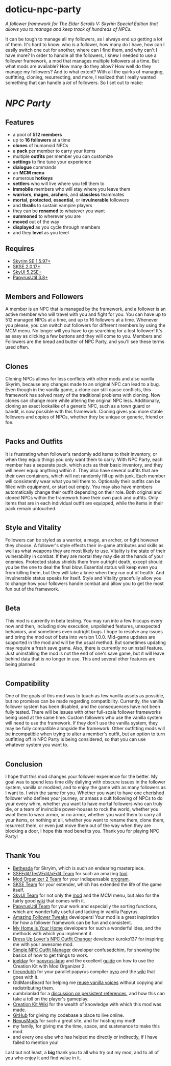 # doticu-npc-party
*A follower framework for The Elder Scrolls V: Skyrim Special Edition that allows you to manage and keep track of hundreds of NPCs.*

It can be tough to manage all my followers, as I always end up getting a lot of them. It's hard to know: who is a follower, how many do I have, how can I easily switch one out for another, where can I find them, and why can't I have more? In order to handle all the followers, I knew I needed to use a follower framework, a mod that manages multiple followers at a time. But what mods are available? How many do they allow? How well do they manage my followers? And to what extent? With all the quirks of managing, outfitting, cloning, resurrecting, and more, I realized that I really wanted something that can handle a *lot* of followers. So I set out to make:

# *NPC Party*

## Features
- a pool of **512 members**
- up to **16 followers** at a time
- **clones** of humanoid NPCs
- a **pack** per member to carry your items
- multiple **outfits** per member you can customize
- **settings** to fine tune your experience
- **dialogue** commands
- an **MCM menu**
- numerous **hotkeys**
- **settlers** who will live where you tell them to
- **immobile** members who will stay where you leave them
- **warriors**, **mages**, **archers**, and **classless** teammates
- **mortal**, **protected**, **essential**, or **invulnerable** followers
- and **thralls** to sustain vampire players
- they can be **renamed** to whatever you want
- **summoned** to wherever you are
- **moved** out of the way
- **displayed** as you cycle through members
- and they **level** as you level

## Requires
- [Skyrim SE 1.5.97+](https://store.steampowered.com/app/489830/The_Elder_Scrolls_V_Skyrim_Special_Edition/)
- [SKSE 2.0.17+](https://skse.silverlock.org/)
- [SkyUI 5.2SE+](https://www.nexusmods.com/skyrimspecialedition/mods/12604)
- [PapyrusUtil 3.8+](https://www.nexusmods.com/skyrimspecialedition/mods/13048)

# 
## Members and Followers
A member is an NPC that is managed by the framework, and a follower is an active member who will travel with you and fight for you. You can have up to 512 managed NPCs at a time, and up to 16 followers at a time. Whenever you please, you can switch out followers for different members by using the MCM menu. No longer will you have to go searching for a lost follower! It's as easy as clicking a few buttons and they will come to you. Members and Followers are the bread and butter of NPC Party, and you'll see these terms used often.

# 
## Clones
Cloning NPCs allows for less conflicts with other mods and also vanilla Skyrim, because any changes made to an original NPC can lead to a bug. Even though in the vanilla game, a clone can still cause conflicts, this framework has solved many of the traditional problems with cloning. Now clones can change more while altering the original NPC less. Additionally, cloning an exact lookalike of a generic NPC, such as a town guard or bandit, is now possible with this framework. Cloning gives you more stable followers and copies of NPCs, whether they be unique or generic, friend or foe.

# 
## Packs and Outfits
It is frustrating when follower's randomly add items to their inventory, or when they equip things you only want them to carry. With NPC Party, each member has a separate pack, which acts as their basic inventory, and they will never equip anything within it. They also have several outfits that are their own containers, which will not randomly fill up with junk. Each member will consistently wear what you tell them to. Optionally their outfits can be filled with equipment, or start out empty. You may also have members automatically change their outfit depending on their role. Both original and cloned NPCs within the framework have their own pack and outfits. Only items that are in each individual outfit are equipped, while the items in their pack remain untouched.

# 
## Style and Vitality
Followers can be styled as a warrior, a mage, an archer, or fight however they choose. A follower's style effects their in-game attributes and skills as well as what weapons they are most likely to use. Vitality is the state of their vulnerability in combat. If they are mortal they may die at the hands of your enemies. Protected status shields them from outright death, except should you be the one to deal the final blow. Essential status will keep even you from killing them, but they will take a knee when they run out of health. And Invulnerable status speaks for itself. Style and Vitality gracefully allow you to change how your followers handle combat and allow you to get the most fun out of the framework.

# 
## Beta
This mod is currently in beta testing. You may run into a few hiccups every now and then, including slow execution, unpolished features, unexpected behaviors, and sometimes even outright bugs. I hope to resolve any issues and bring the mod out of beta into version 1.0.0. Mid-game updates are supported in the mod and will be the usual method. But sometimes updating may require a fresh save game. Also, there is currently no uninstall feature. Just uninstalling the mod is not the end of one's save game, but it will leave behind data that is no longer in use. This and several other features are being planned.

# 
## Compatibility
One of the goals of this mod was to touch as few vanilla assets as possible, but no promises can be made regarding compatibility. Currently, the vanilla follower system has been disabled, and the consequences have not been fully tested. There will be issues with other full-scale follower frameworks being used at the same time. Custom followers who use the vanilla system will need to use the framework. If they don't use the vanilla system, they may be fully compatible alongside the framework. Other outfitting mods will be incompatible when trying to alter a member's outfit, but an option to turn outfitting off in NPC Party is being considered, so that you can use whatever system you want to.

# 
## Conclusion
I hope that this mod changes your follower experience for the better. My goal was to spend less time dilly dallying with obscure issues in the follower system, vanilla or modded, and to enjoy the game with as many followers as I want to. I wish the same for you. Whether you want to have one cherished follower who defines your journey, or amass a cult following of NPCs to do your every whim, whether you want to have mortal followers who can truly die, or a team of invincible power-houses to rock the world, whether you want them to wear armor, or no armor, whether you want them to carry all your items, or nothing at all, whether you want to rename them, clone them, resurrect them, or even just move them out of the way when they are blocking a door, I hope this mod benefits you. Thank you for playing NPC Party!

# 
## Thank You
- [Bethesda](https://bethesda.net/) for Skryim, which is such an endearing masterpiece.
- [SSEEdit/TesVEdit/xEdit Team](https://github.com/TES5Edit/TES5Edit) for such an amazing [tool](https://www.nexusmods.com/skyrimspecialedition/mods/164).
- [Mod Organizer 2 Team](https://github.com/ModOrganizer2) for your indispensable [program](https://www.nexusmods.com/skyrimspecialedition/mods/6194).
- [SKSE Team](http://skse.silverlock.org/) for your extender, which has extended the life of the game itself.
- [SkyUI Team](https://github.com/schlangster/skyui) for not only the [mod](https://www.nexusmods.com/skyrimspecialedition/mods/12604) and the MCM menu, but also for the fairly good [wiki](https://github.com/schlangster/skyui/wiki/MCM-API-Reference) that comes with it.
- [PapyrusUtil Team](https://www.nexusmods.com/skyrimspecialedition/mods/13048) for your work and especially the sorting functions, which are wonderfully useful and lacking in vanilla Papyrus.
- [Amazing Follower Tweaks](https://www.nexusmods.com/skyrimspecialedition/mods/6656) developers! Your mod is a great inspiration for how a follower framework can be fun and consistent.
- [My Home is Your Home](https://www.nexusmods.com/skyrimspecialedition/mods/20227) developers for such a wonderful idea, and the methods with which you implement it.
- [Dress Up Lover's NPC Outfit Changer](https://www.nexusmods.com/skyrimspecialedition/mods/28736) developer kuroko137 for inspiring me with your awesome mod.
- [Simple NPC Outfit Manager](https://www.nexusmods.com/skyrimspecialedition/mods/15211) developer confusedchim, for showing the basics of how to get things to work.
- [joelday](https://github.com/joelday) for [papyrus-lang](https://github.com/joelday/papyrus-lang) and the excellent [guide](https://github.com/joelday/papyrus-lang/wiki/Using-Mod-Organizer-2) on how to use the Creation Kit with Mod Organizer 2.
- [fireundubh](https://github.com/fireundubh) for your parallel papyrus compiler [pyro](https://github.com/fireundubh/pyro) and the [wiki](https://wiki.fireundubh.com/pyro) that goes with it.
- OldMansBeard for helping me [reuse vanilla voices](https://forums.nexusmods.com/index.php?/topic/8223653-reusing-voice-files/) without copying and redistributing them.
- cumbrianlad for a [discussion on persistent references](https://forums.nexusmods.com/index.php?/topic/8082738-is-512-persistent-actor-references-bad/), and how this can take a toll on the player's gameplay.
- [Creation Kit Wiki](https://www.creationkit.com/index.php?title=Main_Page) for the wealth of knowledge with which this mod was made.
- [GitHub](https://github.com) for giving my codebase a place to live online.
- [NexusMods](https://www.nexusmods.com/) for such a great site, and for hosting my mod!
- my family, for giving me the time, space, and sustenance to make this mod.
- and every one else who has helped me directly or indirectly, if I have failed to mention you!

Last but not least, a **big** thank you to all who try out my mod, and to all of you who enjoy it and find value in it.
